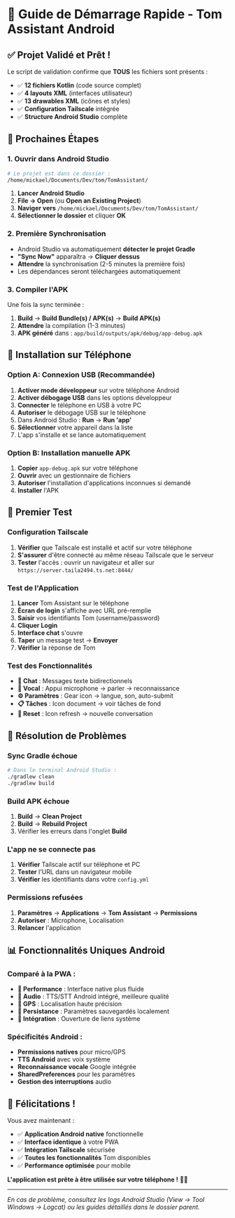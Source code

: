# 🚀 Guide de Démarrage Rapide - Tom Assistant Android

## ✅ Projet Validé et Prêt !

Le script de validation confirme que **TOUS** les fichiers sont présents :
- ✅ **12 fichiers Kotlin** (code source complet)
- ✅ **4 layouts XML** (interfaces utilisateur)  
- ✅ **13 drawables XML** (icônes et styles)
- ✅ **Configuration Tailscale** intégrée
- ✅ **Structure Android Studio** complète

## 📱 Prochaines Étapes

### 1. Ouvrir dans Android Studio
```bash
# Le projet est dans ce dossier :
/home/mickael/Documents/Dev/tom/TomAssistant/
```

1. **Lancer Android Studio**
2. **File → Open** (ou **Open an Existing Project**)
3. **Naviger vers** `/home/mickael/Documents/Dev/tom/TomAssistant/`
4. **Sélectionner le dossier** et cliquer **OK**

### 2. Première Synchronisation
- Android Studio va automatiquement **détecter le projet Gradle**
- **"Sync Now"** apparaîtra → **Cliquer dessus**
- **Attendre** la synchronisation (2-5 minutes la première fois)
- Les dépendances seront téléchargées automatiquement

### 3. Compiler l'APK
Une fois la sync terminée :
1. **Build** → **Build Bundle(s) / APK(s)** → **Build APK(s)**
2. **Attendre** la compilation (1-3 minutes)
3. **APK généré** dans : `app/build/outputs/apk/debug/app-debug.apk`

## 📲 Installation sur Téléphone

### Option A: Connexion USB (Recommandée)
1. **Activer mode développeur** sur votre téléphone Android
2. **Activer débogage USB** dans les options développeur
3. **Connecter** le téléphone en USB à votre PC
4. **Autoriser** le débogage USB sur le téléphone
5. Dans Android Studio : **Run** → **Run 'app'**
6. **Sélectionner** votre appareil dans la liste
7. L'app s'installe et se lance automatiquement

### Option B: Installation manuelle APK
1. **Copier** `app-debug.apk` sur votre téléphone
2. **Ouvrir** avec un gestionnaire de fichiers
3. **Autoriser** l'installation d'applications inconnues si demandé
4. **Installer** l'APK

## 🎯 Premier Test

### Configuration Tailscale
1. **Vérifier** que Tailscale est installé et actif sur votre téléphone
2. **S'assurer** d'être connecté au même réseau Tailscale que le serveur
3. **Tester** l'accès : ouvrir un navigateur et aller sur `https://server.taila2494.ts.net:8444/`

### Test de l'Application
1. **Lancer** Tom Assistant sur le téléphone
2. **Écran de login** s'affiche avec URL pré-remplie
3. **Saisir** vos identifiants Tom (username/password)
4. **Cliquer Login**
5. **Interface chat** s'ouvre
6. **Taper** un message test → **Envoyer**
7. **Vérifier** la réponse de Tom

### Test des Fonctionnalités
- **💬 Chat** : Messages texte bidirectionnels
- **🎤 Vocal** : Appui microphone → parler → reconnaissance
- **⚙️ Paramètres** : Gear icon → langue, son, auto-submit
- **📋 Tâches** : Icon document → voir tâches de fond
- **🔄 Reset** : Icon refresh → nouvelle conversation

## 🐛 Résolution de Problèmes

### Sync Gradle échoue
```bash
# Dans le terminal Android Studio :
./gradlew clean
./gradlew build
```

### Build APK échoue
1. **Build** → **Clean Project**
2. **Build** → **Rebuild Project**
3. Vérifier les erreurs dans l'onglet **Build**

### L'app ne se connecte pas
1. **Vérifier** Tailscale actif sur téléphone et PC
2. **Tester** l'URL dans un navigateur mobile
3. **Vérifier** les identifiants dans votre `config.yml`

### Permissions refusées
1. **Paramètres** → **Applications** → **Tom Assistant** → **Permissions**
2. **Autoriser** : Microphone, Localisation
3. **Relancer** l'application

## 📊 Fonctionnalités Uniques Android

### Comparé à la PWA :
- **🚀 Performance** : Interface native plus fluide
- **🎤 Audio** : TTS/STT Android intégré, meilleure qualité
- **📍 GPS** : Localisation haute précision
- **💾 Persistance** : Paramètres sauvegardés localement
- **🔗 Intégration** : Ouverture de liens système

### Spécificités Android :
- **Permissions natives** pour micro/GPS
- **TTS Android** avec voix système
- **Reconnaissance vocale** Google intégrée
- **SharedPreferences** pour les paramètres
- **Gestion des interruptions** audio

## 🎉 Félicitations !

Vous avez maintenant :
- ✅ **Application Android native** fonctionnelle
- ✅ **Interface identique** à votre PWA
- ✅ **Intégration Tailscale** sécurisée
- ✅ **Toutes les fonctionnalités** Tom disponibles
- ✅ **Performance optimisée** pour mobile

**L'application est prête à être utilisée sur votre téléphone !** 📱🚀

---

*En cas de problème, consultez les logs Android Studio (View → Tool Windows → Logcat) ou les guides détaillés dans le dossier parent.*